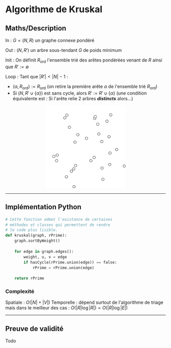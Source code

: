 # Algorithme de Kruskal

## Maths/Description

In : 
$G=(N,R)$ un graphe connexe pondéré

Out : 
$(N,R')$ un arbre sous-tendant $G$ de poids minimum

Init : 
On définit $R_{\text{ord}}$ l'ensemble trié des arêtes pondérées venant de $R$ ainsi que $R':=\emptyset$ 

Loop :
Tant que $|R'|\lt |N|-1$ :
- $(\alpha, R_{\text{ord}}):=R_{\text{ord}}$ (on retire la première arête $\alpha$ de l'ensemble trié $R_{\text{ord}}$)
- Si $(N,R' \cup \{\alpha\})$ est sans cycle, alors $R':=R' \cup \{\alpha\}$ (une condition équivalente est : Si l'arête relie 2 arbres ***distincts*** alors...) 

<p style="text-align: center;">
<img src="../assets/algorithmes/KruskalDemo.gif" style="width:50%;height:auto;"/>
</p>

---

## Implémentation Python

```python
# Cette fonction admet l'existance de certaines 
# méthodes et classes qui permettent de rendre
# le code plus lisible.
def kruskal(graph, rPrime):
    graph.sortByWeight()

    for edge in graph.edges():
        weight, u, v = edge
        if hasCycle(rPrime.union(edge)) == false:
            rPrime = rPrime.union(edge)

    return rPrime
```
### Complexité 
Spatiale : $O(|N|+|V|)$
Temporelle : dépend surtout de l'algorithme de triage mais dans le meilleur des cas : $O(|R|\log|R|)=O(|R|\log|E|)$

---

## Preuve de validité

Todo